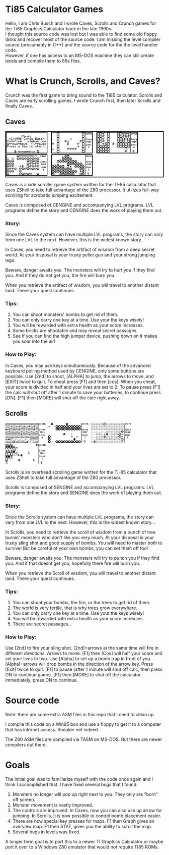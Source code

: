 # Ti85 Calculator Games

Hello, I am Chris Busch and I wrote Caves, Scrolls and Crunch games for the Ti85 Graphics Calculator back in the late 1990s.  
I thought this source code was lost but I was able to find some old floppy disks and recover most of the source code. 
I am missing the level compiler source (presumably in C++) and the source code for the the level handler code.  
However, if one has access to an MS-DOS machine they can still create levels and compile them to 85s files.

# What is Crunch, Scrolls, and Caves?

Crunch was the first game to bring sound to the TI85 calculator.  Scrolls and Caves are early scrolling games.  I wrote Crunch first, then later Scrolls and finally Caves.

## Caves


<div style="border: 2px solid black; display: inline-block;">
  <kbd><img src="caves1.gif" alt="Alt text"  style="border: 2px solid black;"></kbd> &nbsp;
  <kbd><img src="caves2.gif" alt="Alt text" style="border: 2px solid black;"></kbd> &nbsp;
  <kbd><img src="caves3.gif" alt="Alt text" style="border: 2px solid black;"></kbd> &nbsp;
  <kbd><img src="caves4.gif" alt="Alt text" style="border: 2px solid black;"></kbd> &nbsp;
  <kbd><img src="caves5.gif" alt="Alt text" style="border: 2px solid black;"></kbd> 
</div>


Caves is a side scroller game system written for the TI-85 calculator that uses ZShell to take
full advantage of the Z80 processor.  It utilizes full-way scrolling for
acrobatic jumping excitement.

Caves is composed of CENGINE and accompanying LVL programs.  LVL programs
define the story and CENGINE does the work of playing them out.

### Story:

Since the Caves system can have multiple LVL programs, the story can vary
from one LVL to the next.  However, this is the widest known story...

In Caves, you need to retrieve the artifact of wisdom from a deep secret
world.  At your disposal is your trusty pellet gun and your strong jumping
legs.

Beware, danger awaits you. The monsters will try to hurt you if they find
you.  And if they do not get you, the fire will burn you.

When you retrieve the artifact of wisdom, you will travel to another distant
land.  There your quest continues.

### Tips:

  1. You can shoot monsters' bombs to get rid of them.
  2. You can only carry one key at a time.  Use your the keys wisely!
  3. You will be rewarded with extra health as your score increases.
  4. Some bricks are shootable and may reveal secret passages.
  5. See if you can find the high jumper device, pushing down on it
    makes you soar into the air!

### How to Play:

In Caves, you may use keys simultaneously. Because of the advanced keyboard
polling method used by CENGINE, only some buttons are possible.
Use [2nd] to shoot, [ALPHA] to jump, the arrows to move, and [EXIT] twice 
to quit.  To cheat press [F1] and then [cos].  When you cheat, your score 
is divided in half and your lives are set to 2.  To pause press [F1] the 
calc will shut off after 1 minute to save your batteries, to continue press
[ON].  [F1] then [MORE] will shut off the calc right away.



## Scrolls

<kbd><img src="scrolls1.gif"></kbd>&nbsp;
<kbd><img src="scrolls2.gif"></kbd>&nbsp;
<kbd><img src="scrolls3.gif"></kbd>&nbsp;
<kbd><img src="scrolls4.gif"></kbd>&nbsp;


Scrolls is an overhead scrolling game written for the TI-85 calculator that uses ZShell to take
full advantage of the Z80 processor. 

Scrolls is composed of SENGINE and accompanying LVL programs.  LVL programs
define the story and SENGINE does the work of playing them out.

### Story:

Since the Scrolls system can have multiple LVL programs, the story can vary
from one LVL to the next.  However, this is the widest known story...

In Scrolls, you need to retrieve the scroll of wisdom from a bunch of tree
burnin' monsters who don't like you very much.  At your disposal is your
trusty sling shot and good supply of bombs.  You will need to master both
to survive!  But be careful of your own bombs, you can set them off too!

Beware, danger awaits you. The monsters will try to punch you if they find
you.  And if that doesnt get you, hopefully there fire will burn you.

When you retrieve the Scroll of wisdom, you will travel to another distant
land.  There your quest continues.

### Tips:

  1. You can shoot your bombs, the fire, or the trees to get rid of them.
  2. The world is very fertile, that is why trees grow everywhere.
  3. You can only carry one key at a time.  Use your the keys wisely!
  4. You will be rewarded with extra health as your score increases.
  5. There are secret passages...


### How to Play:

Use [2nd] to fire your sling shot.  [2nd]+arrows at the same time will
fire in different directions.  Arrows to move.  [F1] then [Cos] will
half your score and set your lives to two. Use [Alpha] to set up a bomb
trap in front of you. [Alpha]+arrows will drop bombs in the direction
of the arrow key.  Press [Exit] twice to quit.  [F1] to pause (after
1 minute will shut off calc, then press ON to continue game).  [F1]
then [MORE] to shut off the calculator immediately, press ON to continue.





# Source code

Note: there are some extra ASM files in this repo that I need to clean up. 

I compile this code on a Win95 box and use a floppy to get it to a computer that has internet access.  Sneaker net indeed.

The Z80 ASM files are compiled via TASM on MS-DOS.  But there are newer compilers out there.

# Goals

The initial goal was to familiarize myself with the code once again and I think I accomplished that. I have fixed several bugs that I found:

1. Monsters no longer will pop up right next to you.  They only are "born" off screen.
2. Monster movement is vastly improved.
3. The controls are improved.  In Caves, now you can also use up arrow for jumping. In Scrolls, it is now possible to control bomb placement easier.
4. There are now special key presses for maps.  F1 then Graph gives an overview map.  F1 then STAT, gives you the ability to scroll the map.
5. Several bugs in levels was fixed.

A longer term goal is to port this to a newer TI Graphics Calculator or maybe port it over to a Windows Z80 emulator that would not require TI85 ROMs.
  